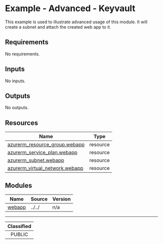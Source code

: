 # Example - Advanced - Keyvault

This example is used to illustrate advanced usage of this module. It will create a subnet and attach the created web app to it.

<!-- BEGIN_TF_DOCS -->
## Requirements

No requirements.

## Inputs

No inputs.

## Outputs

No outputs.

## Resources

| Name | Type |
|------|------|
| [azurerm_resource_group.webapp](https://registry.terraform.io/providers/hashicorp/azurerm/latest/docs/resources/resource_group) | resource |
| [azurerm_service_plan.webapp](https://registry.terraform.io/providers/hashicorp/azurerm/latest/docs/resources/service_plan) | resource |
| [azurerm_subnet.webapp](https://registry.terraform.io/providers/hashicorp/azurerm/latest/docs/resources/subnet) | resource |
| [azurerm_virtual_network.webapp](https://registry.terraform.io/providers/hashicorp/azurerm/latest/docs/resources/virtual_network) | resource |

## Modules

| Name | Source | Version |
|------|--------|---------|
| <a name="module_webapp"></a> [webapp](#module\_webapp) | ../../ | n/a |
<!-- END_TF_DOCS -->
_______________
| Classified  |
| :---------: |
|   PUBLIC    |